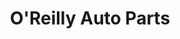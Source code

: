 ---
title: "O'Reilly Auto Parts"
url: /tucson/oreilly-auto-parts-east-speedway-boulevard/
shop: car parts
---